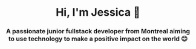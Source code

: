 <h1 align="center">Hi, I'm Jessica 👋</h1>
<h3 align="center">A passionate junior fullstack developer from Montreal aiming to use technology to make a positive impact on the world 😊</h3>
